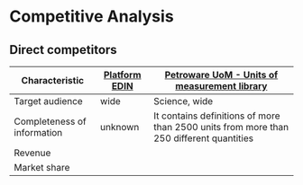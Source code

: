 # Competitive Analysis

## Direct competitors

| Characteristic              | [Platform EDIN](https://perevod.readthedocs.io/ru/api_test/integration_2_0/API/OasUnits.html) | [Petroware UoM - Units of measurement library](https://petroware.no/html/uom.html)      |
|-----------------------------|-----------------------------------------------------------------------------------------------|-----------------------------------------------------------------------------------------|
| Target audience             | wide                                                                                          | Science, wide                                                                           |
| Completeness of information | unknown                                                                                       | It contains definitions of more than 2500 units from more than 250 different quantities |
| Revenue                     |                                                                                               |                                                                                         |
| Market share                |                                                                                               |                                                                                         |